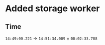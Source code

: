 Added storage worker
====================

## Time

`14:49:00.221` -> `14:51:34.009` = `00:02:33.788`
